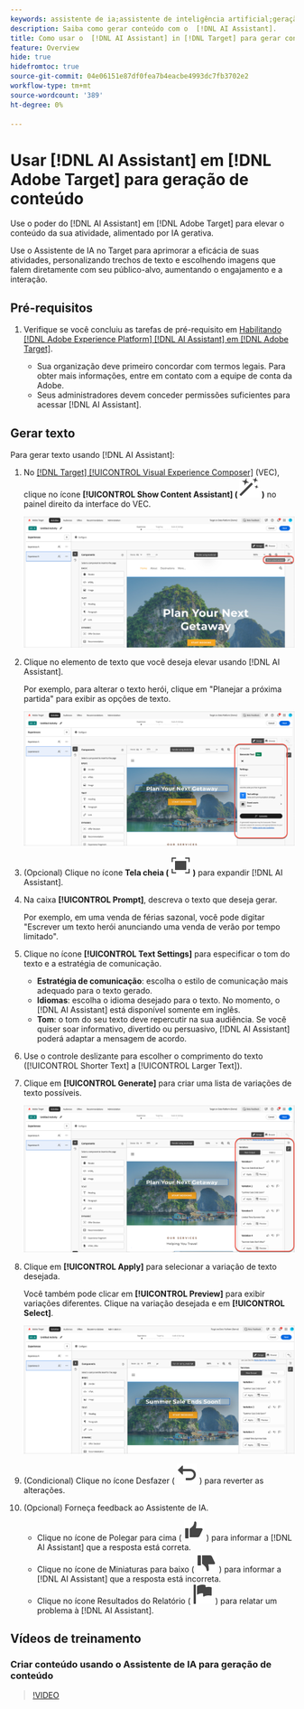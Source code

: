 ```yaml
---
keywords: assistente de ia;assistente de inteligência artificial;geração de conteúdo;acelerador de conteúdo
description: Saiba como gerar conteúdo com o  [!DNL AI Assistant].
title: Como usar o  [!DNL AI Assistant] in [!DNL Target] para gerar conteúdo?
feature: Overview
hide: true
hidefromtoc: true
source-git-commit: 04e06151e87df0fea7b4eacbe4993dc7fb3702e2
workflow-type: tm+mt
source-wordcount: '389'
ht-degree: 0%

---
```


# Usar [!DNL AI Assistant] em [!DNL Adobe Target] para geração de conteúdo

Use o poder do [!DNL AI Assistant] em [!DNL Adobe Target] para elevar o conteúdo da sua atividade, alimentado por IA gerativa.

Use o Assistente de IA no Target para aprimorar a eficácia de suas atividades, personalizando trechos de texto e escolhendo imagens que falem diretamente com seu público-alvo, aumentando o engajamento e a interação.

## Pré-requisitos

1. Verifique se você concluiu as tarefas de pré-requisito em [Habilitando [!DNL Adobe Experience Platform] [!DNL AI Assistant] em [!DNL Adobe Target]](/help/main/c-intro/enabling-ai-assistant.md).

   * Sua organização deve primeiro concordar com termos legais. Para obter mais informações, entre em contato com a equipe de conta da Adobe.
   * Seus administradores devem conceder permissões suficientes para acessar [!DNL AI Assistant].

## Gerar texto

Para gerar texto usando [!DNL AI Assistant]:

1. No [[!DNL Target] [!UICONTROL Visual Experience Composer]](/help/main/c-experiences/c-visual-experience-composer/viztarget-options.md) (VEC), clique no ícone **[!UICONTROL Show Content Assistant] ( ![Mostrar ícone do Assistente de Conteúdo](/help/main/assets/icons/MagicWand.svg) )** no painel direito da interface do VEC.

   ![Ícone Mostrar Assistente de Conteúdo](/help/main/c-intro/assets/ai-assistant-conntet-generation-icon.png)

1. Clique no elemento de texto que você deseja elevar usando [!DNL AI Assistant].

   Por exemplo, para alterar o texto herói, clique em &quot;Planejar a próxima partida&quot; para exibir as opções de texto.

   ![Painel Configurações de Texto](/help/main/c-intro/assets/ai-text-settings.png)

1. (Opcional) Clique no ícone **Tela cheia ( ![Tela cheia](/help/main/assets/icons/FullScreen.svg) )** para expandir [!DNL AI Assistant].

1. Na caixa **[!UICONTROL Prompt]**, descreva o texto que deseja gerar.

   Por exemplo, em uma venda de férias sazonal, você pode digitar &quot;Escrever um texto herói anunciando uma venda de verão por tempo limitado&quot;.

1. Clique no ícone **[!UICONTROL Text Settings]** para especificar o tom do texto e a estratégia de comunicação.

   * **Estratégia de comunicação**: escolha o estilo de comunicação mais adequado para o texto gerado.
   * **Idiomas**: escolha o idioma desejado para o texto. No momento, o [!DNL AI Assistant] está disponível somente em inglês.
   * **Tom**: o tom do seu texto deve repercutir na sua audiência. Se você quiser soar informativo, divertido ou persuasivo, [!DNL AI Assistant] poderá adaptar a mensagem de acordo.

1. Use o controle deslizante para escolher o comprimento do texto ([!UICONTROL Shorter Text] a [!UICONTROL Larger Text]).

1. Clique em **[!UICONTROL Generate]** para criar uma lista de variações de texto possíveis.

   ![Variações de texto do Assistente de IA](/help/main/c-intro/assets/ai-variations-text.png)

1. Clique em **[!UICONTROL Apply]** para selecionar a variação de texto desejada.

   Você também pode clicar em **[!UICONTROL Preview]** para exibir variações diferentes. Clique na variação desejada e em **[!UICONTROL Select]**.

   ![Assistente de IA com texto gerado](/help/main/c-intro/assets/ai-text-done.png)

1. (Condicional) Clique no ícone Desfazer ( ![Ícone Desfazer](/help/main/assets/icons/Undo.svg) ) para reverter as alterações.

1. (Opcional) Forneça feedback ao Assistente de IA.

   * Clique no ícone de Polegar para cima ( ![ícone de Polegar para cima](/help/main/assets/icons/ThumbUp.svg) ) para informar a [!DNL AI Assistant] que a resposta está correta.
   * Clique no ícone de Miniaturas para baixo ( ![ícone de Miniaturas para baixo](/help/main/assets/icons/ThumbDown.svg) ) para informar a [!DNL AI Assistant] que a resposta está incorreta.
   * Clique no ícone Resultados do Relatório ( ![Ícone de resultados do relatório](/help/main/assets/icons/Flag.svg) ) para relatar um problema à [!DNL AI Assistant].

## Vídeos de treinamento

### Criar conteúdo usando o Assistente de IA para geração de conteúdo

>[!VIDEO](https://video.tv.adobe.com/v/3434640/?learn=on&captions=por_br">https://video.tv.adobe.com/v/3434640/?learn=on&captions=por_br)








